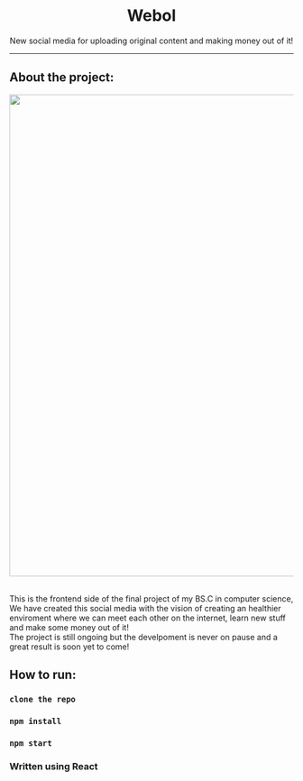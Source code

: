 <div align="center">
  <h1>Webol</h1>
  <p>New social media for uploading original content and making money out of it!</p>
</div>
<hr/>

<div>
  <h2>About the project:</h2>
  <div align="center">
    <img width="855" src="https://user-images.githubusercontent.com/87900560/168066947-346d6b67-7d9e-49e7-a892-b8c03f330130.png"/>
  </div>
</div>
<br/>
<div>
  <p>This is the frontend side of the final project of my BS.C in computer science,
  We have created this social media with the vision of creating an healthier enviroment
  where we can meet each other on the internet, learn new stuff and make some money out of it! <br/>
  The project is still ongoing but the develpoment is never on pause and a great result is soon yet to come!</p>
</div>

## How to run:
### `clone the repo`
### `npm install`
### `npm start`

### Written using React
